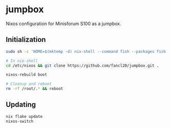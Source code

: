 # jumpbox
Nixos configuration for Minisforum S100 as a jumpbox.

## Initialization
```bash
sudo sh -c 'HOME=$(mktemp -d) nix-shell --command fish --packages fish git vim'

# In nix-shell
cd /etc/nixos && git clone https://github.com/fancl20/jumpbox.git .

nixos-rebuild boot

# Cleanup and reboot
rm -rf /root/.* && reboot
```

## Updating
```bash
nix flake update
nixos-switch
```

